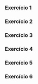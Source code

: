 ### Exercício 1

### Exercício 2


### Exercício 3


### Exercício 4


### Exercício 5


### Exercício 6

	

